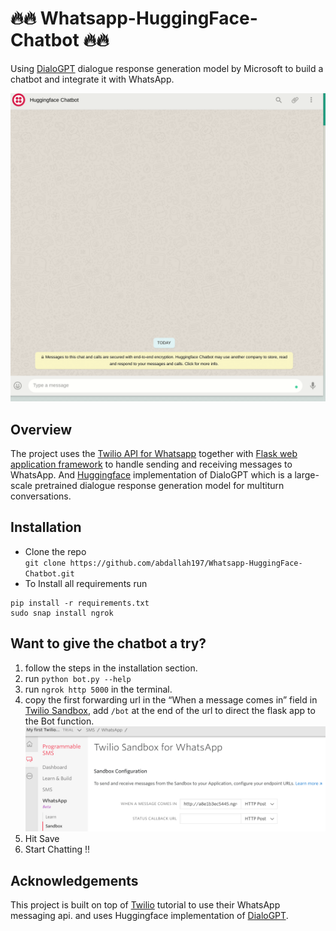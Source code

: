 # :fire::fire: Whatsapp-HuggingFace-Chatbot :fire::fire:


Using [DialoGPT](https://huggingface.co/microsoft/DialoGPT-medium) dialogue response generation model by Microsoft to build a chatbot and integrate it with WhatsApp.

![Demo](images/chatbot.gif)


## Overview
The project uses the [Twilio API for Whatsapp](https://www.twilio.com/whatsapp) together with
[Flask web application framework](https://palletsprojects.com/p/flask/) to handle sending
and receiving messages to WhatsApp. And [Huggingface](https://huggingface.co/) 
implementation of DialoGPT which is a large-scale pretrained dialogue response generation model
for multiturn conversations. 

## Installation
* Clone the repo <br/>
`git clone https://github.com/abdallah197/Whatsapp-HuggingFace-Chatbot.git`
* To Install all requirements run
```
pip install -r requirements.txt
sudo snap install ngrok
```

## Want to give the chatbot a try?
1. follow the steps in the installation section.
2. run `python bot.py --help`
3. run `ngrok http 5000` in the terminal.
4. copy the first forwarding url in the “When a message comes in” field in [Twilio Sandbox](https://www.twilio.com/console), add `/bot` at the end 
of the url to direct the flask app to the Bot function. <br/>
![twilio console](images/Twilio%20Console%20-%20WhatsApp.png)
5. Hit Save
6. Start Chatting !!

## Acknowledgements
This project is built on top of [Twilio](https://www.twilio.com/blog/build-a-whatsapp-chatbot-with-python-flask-and-twilio) 
 tutorial to use their WhatsApp messaging api. and uses Huggingface implementation of [DialoGPT](https://huggingface.co/microsoft/DialoGPT-medium).